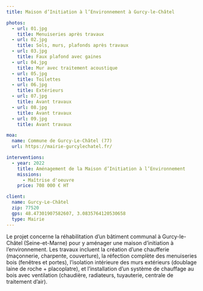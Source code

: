 ```yaml
---
title: Maison d’Initiation à l’Environnement à Gurcy-le-Châtel

photos:
  - url: 01.jpg
    title: Menuiseries après travaux
  - url: 02.jpg
    title: Sols, murs, plafonds après travaux
  - url: 03.jpg
    title: Faux plafond avec gaines
  - url: 04.jpg
    title: Mur avec traitement acoustique
  - url: 05.jpg
    title: Toilettes
  - url: 06.jpg
    title: Extérieurs
  - url: 07.jpg
    title: Avant travaux
  - url: 08.jpg
    title: Avant travaux
  - url: 09.jpg
    title: Avant travaux

moa:
  name: Commune de Gurcy-Le-Châtel (77)
  url: https://mairie-gurcylechatel.fr/

interventions:
  - year: 2022
    title: Aménagement de la Maison d’Initiation à l’Environnement
    missions:
      - Maîtrise d'oeuvre
    price: 708 000 € HT

client:
  name: Gurcy-Le-Châtel
  zip: 77520
  gps: 48.47301907582607, 3.0835764120530658
  type: Mairie
---
```


Le projet concerne la réhabilitation d’un bâtiment communal à Gurcy-le-Châtel
(Seine-et-Marne) pour y aménager une maison d’initiation à l’environnement. Les
travaux incluent la création d’une chaufferie (maçonnerie, charpente,
couverture), la réfection complète des menuiseries bois (fenêtres et portes),
l’isolation intérieure des murs extérieurs (doublage laine de roche +
placoplatre), et l’installation d’un système de chauffage au bois avec
ventilation (chaudière, radiateurs, tuyauterie, centrale de traitement d’air).

